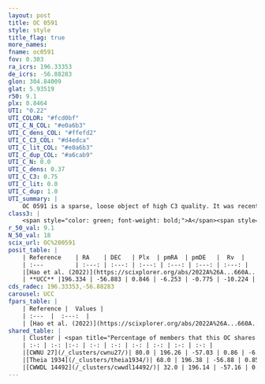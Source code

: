 ```yaml
---
layout: post
title: OC 0591
style: style
title_flag: true
more_names: 
fname: oc0591
fov: 0.303
ra_icrs: 196.33353
de_icrs: -56.88283
glon: 304.84009
glat: 5.93519
r50: 9.1
plx: 0.8464
UTI: "0.22"
UTI_COLOR: "#fcd0bf"
UTI_C_N_COL: "#e0a6b3"
UTI_C_dens_COL: "#ffefd2"
UTI_C_C3_COL: "#d4edca"
UTI_C_lit_COL: "#e0a6b3"
UTI_C_dup_COL: "#a6cab9"
UTI_C_N: 0.0
UTI_C_dens: 0.37
UTI_C_C3: 0.75
UTI_C_lit: 0.0
UTI_C_dup: 1.0
UTI_summary: |
    OC 0591 is a sparse, loose object of high C3 quality. It was recently reported in the literature. This object shares a large percentage of members with 3 later reported entries.<br><br><span style="color: #99180f; font-weight: bold;">Warning: </span>contains less than 25 stars with <i>P>0.5</i> estimated.
class3: |
    <span style="color: green; font-weight: bold;">A</span><span style="color: #FFC300; font-weight: bold;">B</span>
r_50_val: 9.1
N_50_val: 18
scix_url: OC%200591
posit_table: |
    | Reference    | RA    | DEC   | Plx  | pmRA  | pmDE   |  Rv  |
    | :---         | :---: | :---: | :---: | :---: | :---: | :---: |
    |[Hao et al. (2022)](https://scixplorer.org/abs/2022A%26A...660A...4H) | 196.358 | -56.86 | 0.857 | -6.273 | -0.739 | -- |
    | **UCC** |196.334 | -56.883 | 0.846 | -6.253 | -0.775 | -10.224 | 
cds_radec: 196.33353,-56.88283
carousel: UCC
fpars_table: |
    | Reference |  Values |
    | :---  |  :---:  |
    | [Hao et al. (2022)](https://scixplorer.org/abs/2022A%26A...660A...4H) | `AG=1.56, age=6.9, Z=0.028` |
shared_table: |
    | Cluster | <span title="Percentage of members that this OC shares with the ones listed">%</span>   | RA   | DEC   | Plx   | pmRA  | pmDE  | Rv | UTI |
    | :-: | :-: |:-: | :-: | :-: | :-: | :-: | :-: | :-: |
    |[CWNU 27](/_clusters/cwnu27/)| 80.0 | 196.26 | -57.03 | 0.86 | -6.23 | -0.84 | -2.71 |0.24 |
    |[Theia 1934](/_clusters/theia1934/)| 68.0 | 196.38 | -56.88 | 0.85 | -6.25 | -0.81 | -2.71 |0.11 |
    |[CWWDL 14492](/_clusters/cwwdl14492/)| 32.0 | 196.14 | -57.16 | 0.86 | -6.2 | -0.86 | -2.31 |0.05 |
---
```

